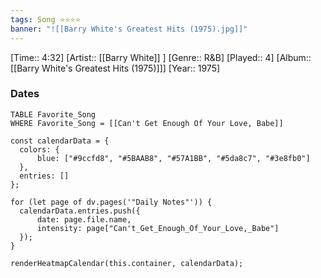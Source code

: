 ```yaml
---
tags: Song ⭐⭐⭐⭐ 
banner: "![[Barry White's Greatest Hits (1975).jpg]]"
---
```

[Time:: 4:32]
[Artist:: [[Barry White]] ]
[Genre:: R&B]
[Played:: 4]
[Album:: [[Barry White's Greatest Hits (1975)]]]
[Year:: 1975]
### Dates
````dataview
TABLE Favorite_Song
WHERE Favorite_Song = [[Can't Get Enough Of Your Love, Babe]]
````
  ```dataviewjs
const calendarData = { 
	colors: { 
		blue: ["#9ccfd8", "#5BAAB8", "#57A1BB", "#5da8c7", "#3e8fb0"] 
	}, 
	entries: [] 
}; 

for (let page of dv.pages('"Daily Notes"')) { 
	calendarData.entries.push({ 
		date: page.file.name, 
		intensity: page["Can't_Get_Enough_Of_Your_Love,_Babe"]
	}); 
} 

renderHeatmapCalendar(this.container, calendarData);
```
